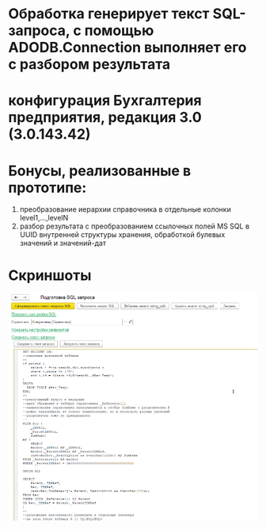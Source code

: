 # Обработка генерирует текст SQL-запроса, с помощью ADODB.Connection выполняет его с разбором результата
# конфигурация Бухгалтерия предприятия, редакция 3.0 (3.0.143.42)
# Бонусы, реализованные в прототипе:
1. преобразование иерархии справочника в отдельные колонки level1,...,levelN
2. разбор результата с преобразованием ссылочных полей MS SQL в UUID внутренней структуры хранения, обработкой булевых значений и значений-дат

# Скриншоты
![Скриншот 1](./Screenshot1.png)
